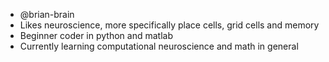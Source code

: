 - @brian-brain
- Likes neuroscience, more specifically place cells, grid cells and memory
- Beginner coder in python and matlab
- Currently learning computational neuroscience and math in general


<!---
brian-brain/brian-brain is a ✨ special ✨ repository because its `README.md` (this file) appears on your GitHub profile.
You can click the Preview link to take a look at your changes.
--->
